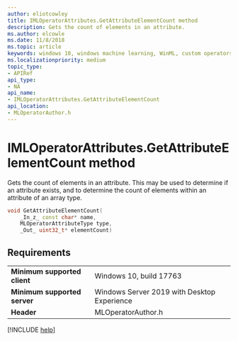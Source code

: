 ```yaml
---
author: eliotcowley
title: IMLOperatorAttributes.GetAttributeElementCount method
description: Gets the count of elements in an attribute.
ms.author: elcowle
ms.date: 11/8/2018
ms.topic: article
keywords: windows 10, windows machine learning, WinML, custom operators, GetAttributeElementCount
ms.localizationpriority: medium
topic_type:
- APIRef
api_type:
- NA
api_name:
- IMLOperatorAttributes.GetAttributeElementCount
api_location:
- MLOperatorAuthor.h
---
```


# IMLOperatorAttributes.GetAttributeElementCount method

Gets the count of elements in an attribute. This may be used to determine if an attribute exists, and to determine the count of elements within an attribute of an array type.

```cpp
void GetAttributeElementCount(
    _In_z_ const char* name,
    MLOperatorAttributeType type,
    _Out_ uint32_t* elementCount)
```

## Requirements

| | |
|-|-|
| **Minimum supported client** | Windows 10, build 17763 |
| **Minimum supported server** | Windows Server 2019 with Desktop Experience |
| **Header** | MLOperatorAuthor.h |

[!INCLUDE [help](../includes/get-help.md)]
